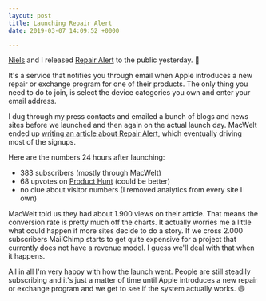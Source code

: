```yaml
---
layout: post
title: Launching Repair Alert
date: 2019-03-07 14:09:52 +0000

---
```

[Niels](https://www.twitter.com/nielsify) and I released [Repair Alert](https://www.repairalert.me) to the public yesterday. 🚀

It's a service that notifies you through email when Apple introduces a new repair or exchange program for one of their products. The only thing you need to do to join, is select the device categories you own and enter your email address.

I dug through my press contacts and emailed a bunch of blogs and news sites before we launched and then again on the actual launch day. MacWelt ended up [writing an article about Repair Alert](https://www.macwelt.de/news/Webdienst-benachrichtigt-ueber-neue-Reparaturprogramme-von-Apple-10537519.html), which eventually driving most of the signups.

Here are the numbers 24 hours after launching:

* 383 subscribers (mostly through MacWelt)
* 68 upvotes on [Product Hunt](https://www.producthunt.com/posts/repair-alert) (could be better)
* no clue about visitor numbers (I removed analytics from every site I own)

MacWelt told us they had about 1.900 views on their article. That means the conversion rate is pretty much off the charts. It actually worries me a little what could happen if more sites decide to do a story. If we cross 2.000 subscribers MailChimp starts to get quite expensive for a project that currently does not have a revenue model. I guess we'll deal with that when it happens.

All in all I'm very happy with how the launch went. People are still steadily subscribing and it's just a matter of time until Apple introduces a new repair or exchange program and we get to see if the system actually works. 😅